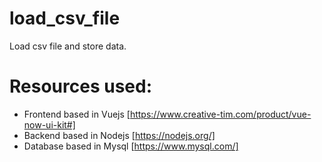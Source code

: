 # load_csv_file
Load csv file and store data.

# Resources used:
- Frontend based in Vuejs [https://www.creative-tim.com/product/vue-now-ui-kit#]
- Backend based in Nodejs [https://nodejs.org/]
- Database based in Mysql [https://www.mysql.com/]
